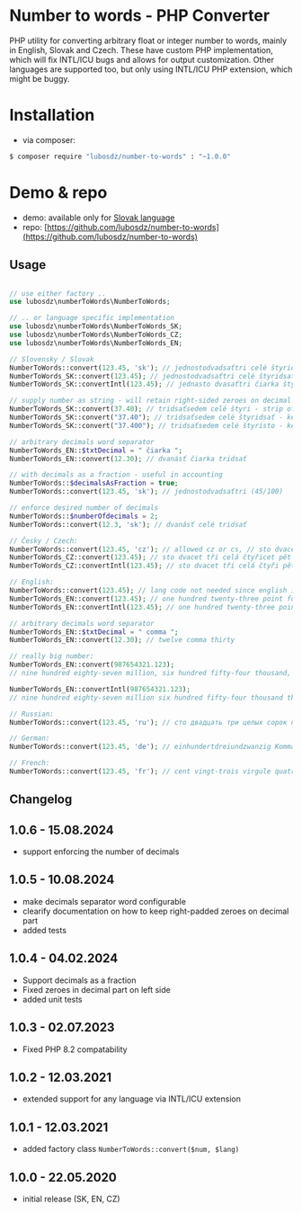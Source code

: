 Number to words - PHP Converter
===============================

PHP utility for converting arbitrary float or integer number to words, mainly in English, Slovak and Czech.
These have custom PHP implementation, which will fix INTL/ICU bugs and allows for output customization.
Other languages are supported too, but only using INTL/ICU PHP extension, which might be buggy.

Installation
============

* via composer:

```bash
$ composer require "lubosdz/number-to-words" : "~1.0.0"
```

Demo & repo
===========

* demo: available only for [Slovak language](https://synet.sk/blog/php/330-cislo-na-slovo)
* repo: [https://github.com/lubosdz/number-to-words](https://github.com/lubosdz/number-to-words)

Usage
-----

```php

// use either factory ..
use lubosdz\numberToWords\NumberToWords;

// .. or language specific implementation
use lubosdz\numberToWords\NumberToWords_SK;
use lubosdz\numberToWords\NumberToWords_CZ;
use lubosdz\numberToWords\NumberToWords_EN;

// Slovensky / Slovak
NumberToWords::convert(123.45, 'sk'); // jednostodvadsaťtri celé štyridsaťpäť
NumberToWords_SK::convert(123.45); // jednostodvadsaťtri celé štyridsaťpäť
NumberToWords_SK::convertIntl(123.45); // jedna­sto dvasať­tri čiarka štyri päť (ICU returns "dvasať", bug)

// supply number as string - will retain right-sided zeroes on decimal part
NumberToWords_SK::convert(37.40); // tridsaťsedem celé štyri - strip off right-sided zeroes
NumberToWords_SK::convert("37.40"); // tridsaťsedem celé štyridsať - keep right-sided zeroes
NumberToWords_SK::convert("37.400"); // tridsaťsedem celé štyristo - keep right-sided zeroes

// arbitrary decimals word separator
NumberToWords_EN::$txtDecimal = " čiarka ";
NumberToWords_EN::convert(12.30); // dvanásť čiarka tridsať

// with decimals as a fraction - useful in accounting
NumberToWords::$decimalsAsFraction = true;
NumberToWords::convert(123.45, 'sk'); // jednostodvadsaťtri (45/100)

// enforce desired number of decimals
NumberToWords::$numberOfdecimals = 2;
NumberToWords::convert(12.3, 'sk'); // dvanásť celé tridsať

// Česky / Czech:
NumberToWords::convert(123.45, 'cz'); // allowed cz or cs, // sto dvacet tři celá čtyřicet pět
NumberToWords_CZ::convert(123.45); // sto dvacet tři celá čtyřicet pět
NumberToWords_CZ::convertIntl(123.45); // sto dvacet tři celá čtyři pět

// English:
NumberToWords::convert(123.45); // lang code not needed since english is default
NumberToWords_EN::convert(123.45); // one hundred twenty-three point fourty-five
NumberToWords_EN::convertIntl(123.45); // one hundred twenty-three point four five

// arbitrary decimals word separator
NumberToWords_EN::$txtDecimal = " comma ";
NumberToWords_EN::convert(12.30); // twelve comma thirty

// really big number:
NumberToWords_EN::convert(987654321.123);
// nine hundred eighty-seven million, six hundred fifty-four thousand, three hundred twenty-one point one hundred twenty-three

NumberToWords_EN::convertIntl(987654321.123);
// nine hundred eighty-seven million six hundred fifty-four thousand three hundred twenty-one point one two three

// Russian:
NumberToWords::convert(123.45, 'ru'); // сто двадцать три целых сорок пять сотых

// German:
NumberToWords::convert(123.45, 'de'); // ein­hundert­drei­und­zwanzig Komma vier fünf

// French:
NumberToWords::convert(123.45, 'fr'); // cent vingt-trois virgule quatre cinq

```

Changelog
---------

1.0.6 - 15.08.2024
------------------
* support enforcing the number of decimals

1.0.5 - 10.08.2024
------------------
* make decimals separator word configurable
* clearify documentation on how to keep right-padded zeroes on decimal part
* added tests

1.0.4 - 04.02.2024
------------------
* Support decimals as a fraction
* Fixed zeroes in decimal part on left side
* added unit tests

1.0.3 - 02.07.2023
------------------
* Fixed PHP 8.2 compatability

1.0.2 - 12.03.2021
------------------
* extended support for any language via INTL/ICU extension

1.0.1 - 12.03.2021
------------------
* added factory class `NumberToWords::convert($num, $lang)`

1.0.0 - 22.05.2020
------------------
* initial release (SK, EN, CZ)
